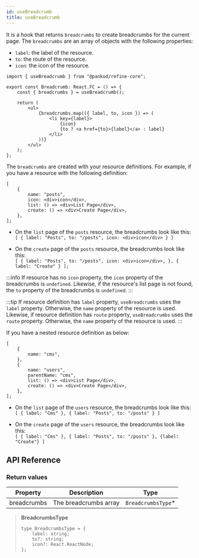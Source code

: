 ```yaml
---
id: useBreadcrumb
title: useBreadcrumb
---
```


It is a hook that returns `breadcrumbs` to create breadcrumbs for the current page. The `breadcrumbs` are an array of objects with the following properties:

-   `label`: the label of the resource.
-   `to`: the route of the resource.
-   `icon`: the icon of the resource.

```tsx
import { useBreadcrumb } from "@pankod/refine-core";

export const Breadcrumb: React.FC = () => {
    const { breadcrumbs } = useBreadcrumb();

    return (
        <ul>
            {breadcrumbs.map(({ label, to, icon }) => (
                <li key={label}>
                    {icon}
                    {to ? <a href={to}>{label}</a> : label}
                </li>
            ))}
        </ul>
    );
};
```

The `breadcrumbs` are created with your resource definitions. For example, if you have a resource with the following definition:

```tsx
[
    {
        name: "posts",
        icon: <div>icon</div>,
        list: () => <div>List Page</div>,
        create: () => <div>Create Page</div>,
    },
];
```

-   On the `list` page of the `posts` resource, the breadcrumbs look like this:  
    `[ { label: "Posts", to: "/posts", icon: <div>icon</div> } ]`

-   On the `create` page of the `posts` resource, the breadcrumbs look like this:  
    `[ { label: "Posts", to: "/posts", icon: <div>icon</div>, }, { label: "Create" } ];`

:::info
If resource has no `icon` property, the `icon` property of the breadcrumbs is `undefined`. Likewise, if the resource's list page is not found, the `to` property of the breadcrumbs is `undefined`.
:::

:::tip
If resource definition has `label` property, `useBreadcrumbs` uses the `label` property. Otherwise, the `name` property of the resource is used. Likewise, if resource definition has `route` property, `useBreadcrumbs` uses the `route` property. Otherwise, the `name` property of the resource is used.
:::

If you have a nested resource definition as below:

```tsx
[
    {
        name: "cms",
    },
    {
        name: "users",
        parentName: "cms",
        list: () => <div>List Page</div>,
        create: () => <div>Create Page</div>,
    },
];
```

-   On the `list` page of the `users` resource, the breadcrumbs look like this:  
    `[ { label: "Cms" }, { label: "Posts", to: "/posts" } ]`

-   On the `create` page of the `users` resource, the breadcrumbs look like this:  
    `[ { label: "Cms" }, { label: "Posts", to: "/posts" }, {label: "Create"} ]`

## API Reference

### Return values

| Property    | Description           | Type                |
| ----------- | --------------------- | ------------------- |
| breadcrumbs | The breadcrumbs array | `BreadcrumbsType`\* |

> **BreadcrumbsType**
>
> ```tsx
> type BreadcrumbsType = {
>     label: string;
>     to?: string;
>     icon?: React.ReactNode;
> };
> ```
